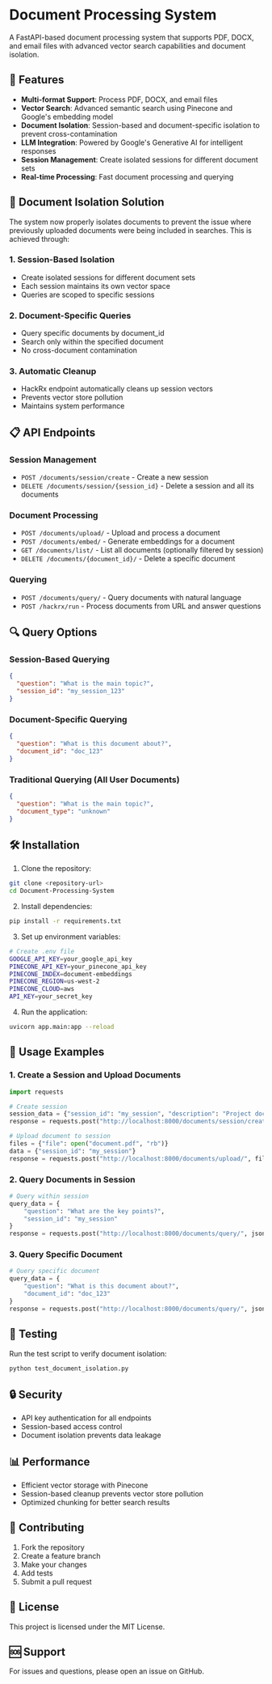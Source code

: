# Document Processing System

A FastAPI-based document processing system that supports PDF, DOCX, and email files with advanced vector search capabilities and document isolation.

## 🚀 Features

- **Multi-format Support**: Process PDF, DOCX, and email files
- **Vector Search**: Advanced semantic search using Pinecone and Google's embedding model
- **Document Isolation**: Session-based and document-specific isolation to prevent cross-contamination
- **LLM Integration**: Powered by Google's Generative AI for intelligent responses
- **Session Management**: Create isolated sessions for different document sets
- **Real-time Processing**: Fast document processing and querying

## 🔧 Document Isolation Solution

The system now properly isolates documents to prevent the issue where previously uploaded documents were being included in searches. This is achieved through:

### 1. Session-Based Isolation
- Create isolated sessions for different document sets
- Each session maintains its own vector space
- Queries are scoped to specific sessions

### 2. Document-Specific Queries
- Query specific documents by document_id
- Search only within the specified document
- No cross-document contamination

### 3. Automatic Cleanup
- HackRx endpoint automatically cleans up session vectors
- Prevents vector store pollution
- Maintains system performance

## 📋 API Endpoints

### Session Management
- `POST /documents/session/create` - Create a new session
- `DELETE /documents/session/{session_id}` - Delete a session and all its documents

### Document Processing
- `POST /documents/upload/` - Upload and process a document
- `POST /documents/embed/` - Generate embeddings for a document
- `GET /documents/list/` - List all documents (optionally filtered by session)
- `DELETE /documents/{document_id}/` - Delete a specific document

### Querying
- `POST /documents/query/` - Query documents with natural language
- `POST /hackrx/run` - Process documents from URL and answer questions

## 🔍 Query Options

### Session-Based Querying
```json
{
  "question": "What is the main topic?",
  "session_id": "my_session_123"
}
```

### Document-Specific Querying
```json
{
  "question": "What is this document about?",
  "document_id": "doc_123"
}
```

### Traditional Querying (All User Documents)
```json
{
  "question": "What is the main topic?",
  "document_type": "unknown"
}
```

## 🛠️ Installation

1. Clone the repository:
```bash
git clone <repository-url>
cd Document-Processing-System
```

2. Install dependencies:
```bash
pip install -r requirements.txt
```

3. Set up environment variables:
```bash
# Create .env file
GOOGLE_API_KEY=your_google_api_key
PINECONE_API_KEY=your_pinecone_api_key
PINECONE_INDEX=document-embeddings
PINECONE_REGION=us-west-2
PINECONE_CLOUD=aws
API_KEY=your_secret_key
```

4. Run the application:
```bash
uvicorn app.main:app --reload
```

## 📖 Usage Examples

### 1. Create a Session and Upload Documents
```python
import requests

# Create session
session_data = {"session_id": "my_session", "description": "Project documents"}
response = requests.post("http://localhost:8000/documents/session/create", json=session_data)

# Upload document to session
files = {"file": open("document.pdf", "rb")}
data = {"session_id": "my_session"}
response = requests.post("http://localhost:8000/documents/upload/", files=files, data=data)
```

### 2. Query Documents in Session
```python
# Query within session
query_data = {
    "question": "What are the key points?",
    "session_id": "my_session"
}
response = requests.post("http://localhost:8000/documents/query/", json=query_data)
```

### 3. Query Specific Document
```python
# Query specific document
query_data = {
    "question": "What is this document about?",
    "document_id": "doc_123"
}
response = requests.post("http://localhost:8000/documents/query/", json=query_data)
```

## 🧪 Testing

Run the test script to verify document isolation:
```bash
python test_document_isolation.py
```

## 🔒 Security

- API key authentication for all endpoints
- Session-based access control
- Document isolation prevents data leakage

## 📊 Performance

- Efficient vector storage with Pinecone
- Session-based cleanup prevents vector store pollution
- Optimized chunking for better search results

## 🤝 Contributing

1. Fork the repository
2. Create a feature branch
3. Make your changes
4. Add tests
5. Submit a pull request

## 📄 License

This project is licensed under the MIT License.

## 🆘 Support

For issues and questions, please open an issue on GitHub. 